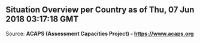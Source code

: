 ## Situation Overview per Country as of Thu, 07 Jun 2018 03:17:18 GMT

Source: **ACAPS (Assessment Capacities Project) - https://www.acaps.org**